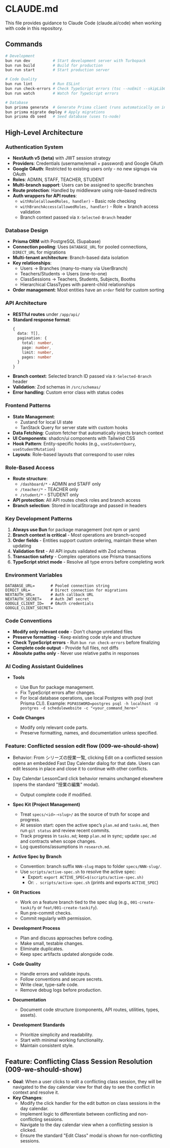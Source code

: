 # CLAUDE.md

This file provides guidance to Claude Code (claude.ai/code) when working with code in this repository.

## Commands

```bash
# Development
bun run dev          # Start development server with Turbopack
bun run build        # Build for production
bun run start        # Start production server

# Code Quality
bun run lint         # Run ESLint
bun run check-errors # Check TypeScript errors (tsc --noEmit --skipLibCheck)
bun run watch        # Watch for TypeScript errors

# Database
bun prisma generate  # Generate Prisma client (runs automatically on install)
bun prisma migrate deploy # Apply migrations
bun prisma db seed   # Seed database (uses ts-node)
```

## High-Level Architecture

### Authentication System
- **NextAuth v5 (beta)** with JWT session strategy
- **Providers**: Credentials (username/email + password) and Google OAuth
- **Google OAuth**: Restricted to existing users only - no new signups via OAuth
- **Roles**: ADMIN, STAFF, TEACHER, STUDENT
- **Multi-branch support**: Users can be assigned to specific branches
- **Route protection**: Handled by middleware using role-based redirects
- **Auth wrappers for API routes**:
  - `withRole(allowedRoles, handler)` - Basic role checking
  - `withBranchAccess(allowedRoles, handler)` - Role + branch access validation
  - Branch context passed via `X-Selected-Branch` header

### Database Design
- **Prisma ORM** with PostgreSQL (Supabase)
- **Connection pooling**: Uses `DATABASE_URL` for pooled connections, `DIRECT_URL` for migrations
- **Multi-tenant architecture**: Branch-based data isolation
- **Key relationships**:
  - Users → Branches (many-to-many via UserBranch)
  - Teachers/Students → Users (one-to-one)
  - ClassSessions → Teachers, Students, Subjects, Booths
  - Hierarchical ClassTypes with parent-child relationships
- **Order management**: Most entities have an `order` field for custom sorting

### API Architecture
- **RESTful routes** under `/app/api/`
- **Standard response format**:
  ```typescript
  {
    data: T[],
    pagination: {
      total: number,
      page: number,
      limit: number,
      pages: number
    }
  }
  ```
- **Branch context**: Selected branch ID passed via `X-Selected-Branch` header
- **Validation**: Zod schemas in `/src/schemas/`
- **Error handling**: Custom error class with status codes

### Frontend Patterns
- **State Management**:
  - Zustand for local UI state
  - TanStack Query for server state with custom hooks
- **Data Fetching**: Custom fetcher that automatically injects branch context
- **UI Components**: shadcn/ui components with Tailwind CSS
- **Hook Pattern**: Entity-specific hooks (e.g., `useStudentQuery`, `useStudentMutation`)
- **Layouts**: Role-based layouts that correspond to user roles

### Role-Based Access
- **Route structure**:
  - `/dashboard/*` - ADMIN and STAFF only
  - `/teacher/*` - TEACHER only
  - `/student/*` - STUDENT only
- **API protection**: All API routes check roles and branch access
- **Branch selection**: Stored in localStorage and passed in headers

### Key Development Patterns
1. **Always use Bun** for package management (not npm or yarn)
2. **Branch context is critical** - Most operations are branch-scoped
3. **Order fields** - Entities support custom ordering, maintain these when updating
4. **Validation first** - All API inputs validated with Zod schemas
5. **Transaction safety** - Complex operations use Prisma transactions
6. **TypeScript strict mode** - Resolve all type errors before completing work

### Environment Variables
```env
DATABASE_URL=       # Pooled connection string
DIRECT_URL=         # Direct connection for migrations
NEXTAUTH_URL=       # Auth callback URL
NEXTAUTH_SECRET=    # Auth JWT secret
GOOGLE_CLIENT_ID=   # OAuth credentials
GOOGLE_CLIENT_SECRET=
```

### Code Conventions
- **Modify only relevant code** - Don't change unrelated files
- **Preserve formatting** - Keep existing code style and structure
- **Check TypeScript errors** - Run `bun run check-errors` before finalizing
- **Complete code output** - Provide full files, not diffs
- **Absolute paths only** - Never use relative paths in responses

### **AI Coding Assistant Guidelines**

- **Tools**

  - Use Bun for package management.
  - Fix TypeScript errors after changes.
  - For local database operations, use local Postgres with psql (not Prisma CLI). Example: `PGPASSWORD=postgres psql -h localhost -U postgres -d schedulewebsite -c "<your_command_here>"`

- **Code Changes**

  - Modify only relevant code parts.
  - Preserve formatting, names, and documentation unless specified.
  
### Feature: Conflicted session edit flow (009-we-should-show)
- Behavior: From シリーズの授業一覧, clicking Edit on a conflicted session opens an embedded Fast Day Calendar dialog for that date. Users can edit lessons in place and close it to continue with other conflicts.
- Day Calendar LessonCard click behavior remains unchanged elsewhere (opens the standard "授業の編集" modal).
  - Output complete code if modified.

- **Spec Kit (Project Management)**

  - Treat `specs/<id>-<slug>/` as the source of truth for scope and progress.
  - At session start: open the active spec’s `plan.md` and `tasks.md`, then run `git status` and review recent commits.
  - Track progress in `tasks.md`; keep `plan.md` in sync; update `spec.md` and contracts when scope changes.
  - Log questions/assumptions in `research.md`.

- **Active Spec by Branch**

  - Convention: branch suffix `NNN-slug` maps to folder `specs/NNN-slug/`.
  - Use `scripts/active-spec.sh` to resolve the active spec:
    - Export: `export ACTIVE_SPEC=$(scripts/active-spec.sh)`
    - Or: `. scripts/active-spec.sh` (prints and exports `ACTIVE_SPEC`)

- **Git Practices**

  - Work on a feature branch tied to the spec slug (e.g., `001-create-taskify` or `feat/001-create-taskify`).
  - Run pre-commit checks.
  - Commit regularly with permission.

- **Development Process**

  - Plan and discuss approaches before coding.
  - Make small, testable changes.
  - Eliminate duplicates.
  - Keep spec artifacts updated alongside code.

- **Code Quality**

  - Handle errors and validate inputs.
  - Follow conventions and secure secrets.
  - Write clear, type-safe code.
  - Remove debug logs before production.

- **Documentation**

  - Document code structure (components, API routes, utilities, types, assets).

- **Development Standards**
  - Prioritize simplicity and readability.
  - Start with minimal working functionality.
  - Maintain consistent style.

## Feature: Conflicting Class Session Resolution (009-we-should-show)

- **Goal**: When a user clicks to edit a conflicting class session, they will be navigated to the day calendar view for that day to see the conflict in context and resolve it.
- **Key Changes**:
    - Modify the click handler for the edit button on class sessions in the day calendar.
    - Implement logic to differentiate between conflicting and non-conflicting sessions.
    - Navigate to the day calendar view when a conflicting session is clicked.
    - Ensure the standard "Edit Class" modal is shown for non-conflicting sessions.
